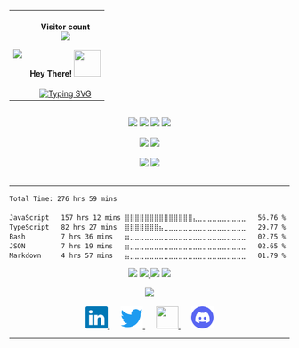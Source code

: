 <!-- 👋 Intro Section -->
<div align="center">
  <table>
    <tr>
      <td valign="middle" align="center">
        <img src="https://media.giphy.com/media/v1.Y2lkPTc5MGI3NjExcnFydmJic3NjNXI4ZHl5MGRreXlzbHlqZDd4aWJ2MWQxbXRlMzVpNiZlcD12MV9naWZzX3NlYXJjaCZjdD1n/xCCqt6qDewWf6zriPX/giphy.gif" height="300" />
      </td>
      <td valign="middle" align="center">
        <h4>
        <p>
          Visitor count<br />
          <img src="https://views.igorkowalczyk.dev/api/badge/0xGajendra?labelColor=gray&color=gray" />
        </p>
          Hey There!
          <img src="https://raw.githubusercontent.com/Tarikul-Islam-Anik/Animated-Fluent-Emojis/master/Emojis/Hand%20gestures/Waving%20Hand%20Light%20Skin%20Tone.png" width="48" height="48" />
        </h4>
        <a href="https://git.io/typing-svg">
          <img src="https://readme-typing-svg.herokuapp.com?font=&weight=600&size=40&pause=1000&color=F7F7F7&center=true&vCenter=true&width=435&lines=I'm+Gajendra" alt="Typing SVG" />
        </a>
      </td>
    </tr>
  </table>
</div>

<br />

<!-- 👨‍💻 Taglines -->
<div align="center">
  <img src="https://readme-typing-svg.herokuapp.com?font=Darker+Grotesque&weight=600&size=80&duration=1300&pause=1300&color=03FF0BFF&center=true&vCenter=true&&width=600&height=100&lines=I+Design+Websites;I+Develop+Websites;I+Deploy+Websites" />

  <img src="https://readme-typing-svg.herokuapp.com?font=Darker+Grotesque&weight=600&size=30&duration=1000&pause=6000&color=03FF0BFF&center=true&vCenter=true&multiline=true&width=1000&height=50&lines=CSE+undergrad+focused+on+MERN+stack+development" />

  <img src="https://readme-typing-svg.herokuapp.com?font=Darker+Grotesque&weight=600&size=30&duration=2000&pause=5000&color=03FF0B&center=true&vCenter=true&multiline=true&width=1000&lines=Building+sleek+web+apps+with+real-world+impact" />

  <img src="https://readme-typing-svg.herokuapp.com?font=Darker+Grotesque&weight=600&size=30&duration=3000&pause=4000&color=03FF0B&center=true&vCenter=true&multiline=true&width=1000&lines=Always+learning%2C+always+shipping" />
</div>

<br />

<!-- 🛠️ Skills -->
<div align="center">
  <img src="https://readme-typing-svg.herokuapp.com?font=Darker+Grotesque&size=100&duration=3000&pause=5000&color=03FF0B&center=true&vCenter=true&multiline=true&width=1000&height=140&lines=skills" />

  <a href="https://skillicons.dev">
    <img src="https://skillicons.dev/icons?i=c,cpp,html,css,js,mongodb,express,nodejs,npm,react,tailwind,figma&perline=4" />
  </a>
</div>

<br />

<!-- 🧰 Tools -->
<div align="center">
  <img src="https://readme-typing-svg.herokuapp.com?font=Darker+Grotesque&size=100&duration=3000&pause=5000&color=03FF0B&center=true&vCenter=true&multiline=true&width=1000&height=140&lines=tools" />

  <a href="https://skillicons.dev">
    <img src="https://skillicons.dev/icons?i=appwrite,git,github,postman,vercel,vscode,bash&perline=4" />
  </a>
</div>

<br />

<hr/>

<!--START_SECTION:waka-->

```txt
Total Time: 276 hrs 59 mins

JavaScript   157 hrs 12 mins ⣿⣿⣿⣿⣿⣿⣿⣿⣿⣿⣿⣿⣿⣿⣄⣀⣀⣀⣀⣀⣀⣀⣀⣀⣀   56.76 %
TypeScript   82 hrs 27 mins  ⣿⣿⣿⣿⣿⣿⣿⣦⣀⣀⣀⣀⣀⣀⣀⣀⣀⣀⣀⣀⣀⣀⣀⣀⣀   29.77 %
Bash         7 hrs 36 mins   ⣶⣀⣀⣀⣀⣀⣀⣀⣀⣀⣀⣀⣀⣀⣀⣀⣀⣀⣀⣀⣀⣀⣀⣀⣀   02.75 %
JSON         7 hrs 19 mins   ⣶⣀⣀⣀⣀⣀⣀⣀⣀⣀⣀⣀⣀⣀⣀⣀⣀⣀⣀⣀⣀⣀⣀⣀⣀   02.65 %
Markdown     4 hrs 57 mins   ⣦⣀⣀⣀⣀⣀⣀⣀⣀⣀⣀⣀⣀⣀⣀⣀⣀⣀⣀⣀⣀⣀⣀⣀⣀   01.79 %
```

<!--END_SECTION:waka-->

<!-- 📊 GitHub Stats -->
<div align="center">
  <img src="https://readme-typing-svg.herokuapp.com?font=Darker+Grotesque&size=100&duration=1000&pause=5000&color=03FF0B&center=true&vCenter=true&multiline=true&width=1000&height=140&lines=GitHub+Stats" />

  <a href="https://github.com/ashutosh00710/github-readme-activity-graph">
    <img src="https://github-readme-activity-graph.vercel.app/graph?username=0xGajendra&custom_title=Gajendra's%20Code%20Drops%20/%20Contributions&hide_border=true&theme=github-compact" />
  </a>

  <img src="https://github-readme-stats.vercel.app/api?username=0xGajendra&show_icons=true&theme=chartreuse-dark" />
  <img src="https://github-readme-stats.vercel.app/api/top-langs/?username=0xGajendra&layout=compact&theme=chartreuse-dark" />
</div>

<br />



<!-- 🔗 Socials -->
<div align="center">
  <img src="https://readme-typing-svg.herokuapp.com?font=Darker+Grotesque&size=100&duration=1000&pause=5000&color=03FF0B&center=true&vCenter=true&multiline=true&width=1000&height=150&lines=Socials" />

  <p align="center">
  <a href="https://linkedin.com/in/gajendra-li" target="_blank">
    <img src="https://raw.githubusercontent.com/CLorant/readme-social-icons/main/large/filled/linkedin.svg" width="40" height="40" />
  </a>
  &nbsp;&nbsp;&nbsp;&nbsp;
  <a href="https://x.com/" target="_blank">
    <img src="https://raw.githubusercontent.com/CLorant/readme-social-icons/main/large/filled/twitter.svg" width="40" height="40" />
  </a>
  &nbsp;&nbsp;&nbsp;&nbsp;
  <a href="mailto:gajendrapawar69@gmail.com" target="_blank">
    <img src="https://img.icons8.com/?size=100&id=P7UIlhbpWzZm&format=png&color=000000" width="40" height="40" />
  </a>
  &nbsp;&nbsp;&nbsp;&nbsp;
  <a href="https://discord.com/users/650627133076668421" target="_blank">
    <img src="https://raw.githubusercontent.com/CLorant/readme-social-icons/main/large/filled/discord.svg" width="40" height="40" />
  </a>
</p>


</div>

<hr/>
